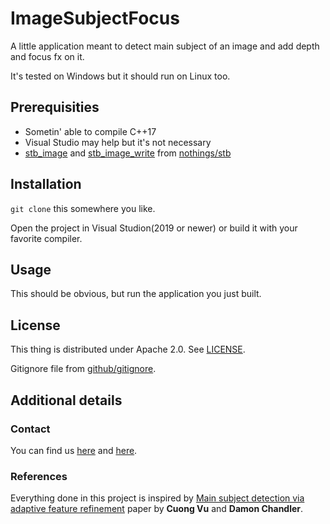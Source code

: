 # ImageSubjectFocus

A little application meant to detect main subject of an image and add depth and focus fx on it.

It's tested on Windows but it should run on Linux too.

## Prerequisities

 * Sometin' able to compile C++17
 * Visual Studio may help but it's not necessary
 * [stb_image][5] and [stb_image_write][6] from [nothings/stb][7]

## Installation

`git clone` this somewhere you like.

Open the project in Visual Studion(2019 or newer) or build it with your favorite compiler.

## Usage

This should be obvious, but run the application you just built.

## License

This thing is distributed under Apache 2.0. See [LICENSE](LICENSE).

Gitignore file from [github/gitignore][4].

## Additional details

### Contact

You can find us [here][1] and [here][2].

### References

Everything done in this project is inspired by [Main subject detection via adaptive feature refinement][3] paper by **Cuong Vu** and **Damon Chandler**.


[1]: https://github.com/Vasile2k
[2]: https://github.com/StratulatStefan
[3]: https://pdfs.semanticscholar.org/4af6/86dfabf7457a1e10111e270175402b39d574.pdf
[4]: https://github.com/github/gitignore
[5]: https://github.com/nothings/stb/blob/master/stb_image.h
[6]: https://github.com/nothings/stb/blob/master/stb_image_write.h
[7]: https://github.com/nothings/stb
